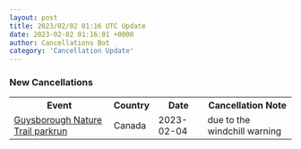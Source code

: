```yaml
---
layout: post
title: 2023/02/02 01:16 UTC Update
date: 2023-02-02 01:16:01 +0000
author: Cancellations Bot
category: 'Cancellation Update'
---
```


<h3>New Cancellations</h3>
<div class='hscrollable'>
<table style='width: 100%'>
    <tr>
        <th>Event</th>
        <th>Country</th>
        <th>Date</th>
        <th>Cancellation Note</th>
    </tr>
    <tr>
        <td><a href="https://www.parkrun.ca/guysboroughnaturetrail">Guysborough Nature Trail parkrun</a></td>
        <td>Canada</td>
        <td>2023-02-04</td>
        <td>due to the windchill warning</td>
    </tr>
</table>
</div>
